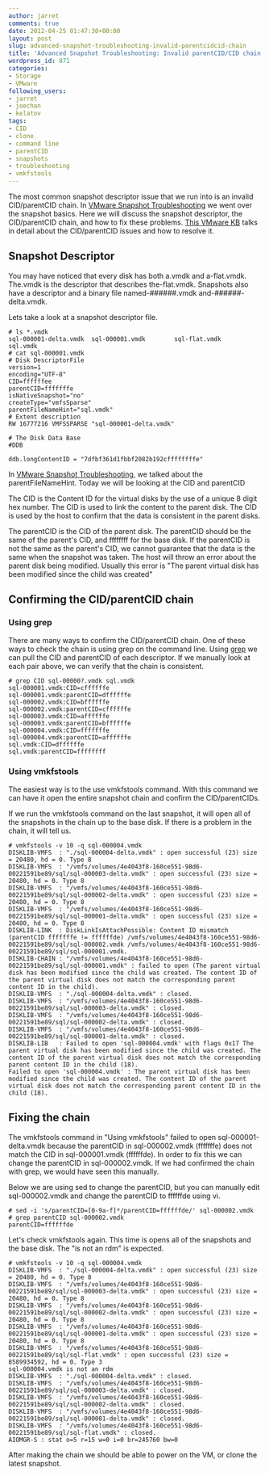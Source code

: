 ```yaml
---
author: jarret
comments: true
date: 2012-04-25 01:47:30+00:00
layout: post
slug: advanced-snapshot-troubleshooting-invalid-parentcidcid-chain
title: 'Advanced Snapshot Troubleshooting: Invalid parentCID/CID chain'
wordpress_id: 871
categories:
- Storage
- VMware
following_users:
- jarret
- joechan
- kelatov
tags:
- CID
- clone
- command line
- parentCID
- snapshots
- troubleshooting
- vmkfstools
---
```


The most common snapshot descriptor issue that we run into is an invalid CID/parentCID chain. In [VMware Snapshot Troubleshooting](http://virtuallyhyper.com/index.php/2012/04/vmware-snapshot-troubleshooting/) we went over the snapshot basics. Here we will discuss the snapshot descriptor, the CID/parentCID chain, and how to fix these problems. [This VMware KB](http://kb.vmware.com/kb/1007969) talks in detail about the CID/parentCID issues and how to resolve it.


## Snapshot Descriptor


You may have noticed that every disk has both a.vmdk and a-flat.vmdk. The.vmdk is the descriptor that describes the-flat.vmdk. Snapshots also have a descriptor and a binary file named-######.vmdk and-######-delta.vmdk.

Lets take a look at a snapshot descriptor file.


```
# ls *.vmdk
sql-000001-delta.vmdk  sql-000001.vmdk        sql-flat.vmdk          sql.vmdk
# cat sql-000001.vmdk
# Disk DescriptorFile
version=1
encoding="UTF-8"
CID=ffffffee
parentCID=fffffffe
isNativeSnapshot="no"
createType="vmfsSparse"
parentFileNameHint="sql.vmdk"
# Extent description
RW 16777216 VMFSSPARSE "sql-000001-delta.vmdk"

# The Disk Data Base
#DDB

ddb.longContentID = "7dfbf361d1fbbf2082b192cffffffffe"

```


In [VMware Snapshot Troubleshooting](http://virtuallyhyper.com/index.php/2012/04/vmware-snapshot-troubleshooting/), we talked about the parentFileNameHint. Today we will be looking at the CID and parentCID

The CID is the Content ID for the virtual disks by the use of a unique 8 digit hex number. The CID is used to link the content to the parent disk. The CID is used by the host to confirm that the data is consistent in the parent disks.

The parentCID is the CID of the parent disk. The parentCID should be the same of the parent's CID, and ffffffff for the base disk. If the parentCID is not the same as the parent's CID, we cannot guarantee that the data is the same when the snapshot was taken. The host will throw an error about the parent disk being modified. Usually this error is "The parent virtual disk has been modified since the child was created"


## Confirming the CID/parentCID chain




### Using grep


There are many ways to confirm the CID/parentCID chain. One of these ways to check the chain is using grep on the command line. Using [grep](http://linux.die.net/man/1/grep) we can pull the CID and parentCID of each descriptor. If we manually look at each pair above, we can verify that the chain is consistent.


```
# grep CID sql-00000?.vmdk sql.vmdk
sql-000001.vmdk:CID=cffffffe
sql-000001.vmdk:parentCID=dffffffe
sql-000002.vmdk:CID=bffffffe
sql-000002.vmdk:parentCID=cffffffe
sql-000003.vmdk:CID=affffffe
sql-000003.vmdk:parentCID=bffffffe
sql-000004.vmdk:CID=fffffffe
sql-000004.vmdk:parentCID=affffffe
sql.vmdk:CID=dffffffe
sql.vmdk:parentCID=ffffffff

```



### Using vmkfstools


The easiest way is to the use vmkfstools command. With this command we can have it open the entire snapshot chain and confirm the CID/parentCIDs.

If we run the vmkfstools command on the last snapshot, it will open all of the snapshots in the chain up to the base disk. If there is a problem in the chain, it will tell us.


```
# vmkfstools -v 10 -q sql-000004.vmdk
DISKLIB-VMFS  : "./sql-000004-delta.vmdk" : open successful (23) size = 20480, hd = 0. Type 8
DISKLIB-VMFS  : "/vmfs/volumes/4e4043f8-160ce551-98d6-00221591be89/sql/sql-000003-delta.vmdk" : open successful (23) size = 20480, hd = 0. Type 8
DISKLIB-VMFS  : "/vmfs/volumes/4e4043f8-160ce551-98d6-00221591be89/sql/sql-000002-delta.vmdk" : open successful (23) size = 20480, hd = 0. Type 8
DISKLIB-VMFS  : "/vmfs/volumes/4e4043f8-160ce551-98d6-00221591be89/sql/sql-000001-delta.vmdk" : open successful (23) size = 20480, hd = 0. Type 8
DISKLIB-LINK  : DiskLinkIsAttachPossible: Content ID mismatch (parentCID fffffffe != ffffffde) /vmfs/volumes/4e4043f8-160ce551-98d6-00221591be89/sql/sql-000002.vmdk /vmfs/volumes/4e4043f8-160ce551-98d6-00221591be89/sql/sql-000001.vmdk.
DISKLIB-CHAIN : "/vmfs/volumes/4e4043f8-160ce551-98d6-00221591be89/sql/sql-000001.vmdk" : failed to open (The parent virtual disk has been modified since the child was created. The content ID of the parent virtual disk does not match the corresponding parent content ID in the child).
DISKLIB-VMFS  : "./sql-000004-delta.vmdk" : closed.
DISKLIB-VMFS  : "/vmfs/volumes/4e4043f8-160ce551-98d6-00221591be89/sql/sql-000003-delta.vmdk" : closed.
DISKLIB-VMFS  : "/vmfs/volumes/4e4043f8-160ce551-98d6-00221591be89/sql/sql-000002-delta.vmdk" : closed.
DISKLIB-VMFS  : "/vmfs/volumes/4e4043f8-160ce551-98d6-00221591be89/sql/sql-000001-delta.vmdk" : closed.
DISKLIB-LIB   : Failed to open 'sql-000004.vmdk' with flags 0x17 The parent virtual disk has been modified since the child was created. The content ID of the parent virtual disk does not match the corresponding parent content ID in the child (18).
Failed to open 'sql-000004.vmdk' : The parent virtual disk has been modified since the child was created. The content ID of the parent virtual disk does not match the corresponding parent content ID in the child (18).

```



## Fixing the chain


The vmkfstools command in "Using vmkfstools" failed to open sql-000001-delta.vmdk because the parentCID in sql-000002.vmdk (fffffffe) does not match the CID in sql-000001.vmdk (ffffffde). In order to fix this we can change the parentCID in sql-000002.vmdk. If we had confirmed the chain with grep, we would have seen this manually.

Below we are using sed to change the parentCID, but you can manually edit sql-000002.vmdk and change the parentCID to ffffffde using vi.


```
# sed -i 's/parentCID=[0-9a-f]*/parentCID=ffffffde/' sql-000002.vmdk
# grep parentCID sql-000002.vmdk
parentCID=ffffffde

```


Let's check vmkfstools again. This time is opens all of the snapshots and the base disk. The "is not an rdm" is expected.


```
# vmkfstools -v 10 -q sql-000004.vmdk
DISKLIB-VMFS  : "./sql-000004-delta.vmdk" : open successful (23) size = 20480, hd = 0. Type 8
DISKLIB-VMFS  : "/vmfs/volumes/4e4043f8-160ce551-98d6-00221591be89/sql/sql-000003-delta.vmdk" : open successful (23) size = 20480, hd = 0. Type 8
DISKLIB-VMFS  : "/vmfs/volumes/4e4043f8-160ce551-98d6-00221591be89/sql/sql-000002-delta.vmdk" : open successful (23) size = 20480, hd = 0. Type 8
DISKLIB-VMFS  : "/vmfs/volumes/4e4043f8-160ce551-98d6-00221591be89/sql/sql-000001-delta.vmdk" : open successful (23) size = 20480, hd = 0. Type 8
DISKLIB-VMFS  : "/vmfs/volumes/4e4043f8-160ce551-98d6-00221591be89/sql/sql-flat.vmdk" : open successful (23) size = 8589934592, hd = 0. Type 3
sql-000004.vmdk is not an rdm
DISKLIB-VMFS  : "./sql-000004-delta.vmdk" : closed.
DISKLIB-VMFS  : "/vmfs/volumes/4e4043f8-160ce551-98d6-00221591be89/sql/sql-000003-delta.vmdk" : closed.
DISKLIB-VMFS  : "/vmfs/volumes/4e4043f8-160ce551-98d6-00221591be89/sql/sql-000002-delta.vmdk" : closed.
DISKLIB-VMFS  : "/vmfs/volumes/4e4043f8-160ce551-98d6-00221591be89/sql/sql-000001-delta.vmdk" : closed.
DISKLIB-VMFS  : "/vmfs/volumes/4e4043f8-160ce551-98d6-00221591be89/sql/sql-flat.vmdk" : closed.
AIOMGR-S : stat o=5 r=15 w=0 i=0 br=245760 bw=0

```


After making the chain we should be able to power on the VM, or clone the latest snapshot.
